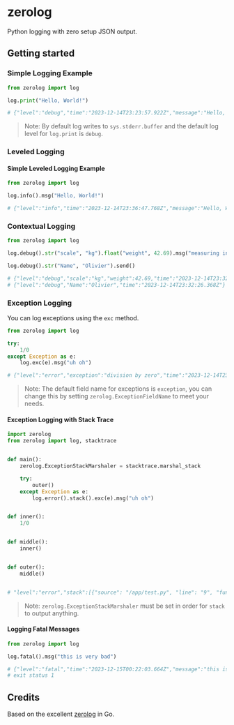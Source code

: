 # zerolog
Python logging with zero setup JSON output.

## Getting started

### Simple Logging Example

```python
from zerolog import log

log.print("Hello, World!")

# {"level":"debug","time":"2023-12-14T23:23:57.922Z","message":"Hello, World!"}
```
> Note: By default log writes to `sys.stderr.buffer` and the default log level for `log.print` is `debug`.

### Leveled Logging
#### Simple Leveled Logging Example

```python
from zerolog import log

log.info().msg("Hello, World!")

# {"level":"info","time":"2023-12-14T23:36:47.768Z","message":"Hello, World!"}
```

### Contextual Logging

```python
from zerolog import log

log.debug().str("scale", "kg").float("weight", 42.69).msg("measuring in kilogram")

log.debug().str("Name", "Olivier").send()

# {"level":"debug","scale":"kg","weight":42.69,"time":"2023-12-14T23:32:26.368Z","message":"measuring in kilogram"}
# {"level":"debug","Name":"Olivier","time":"2023-12-14T23:32:26.368Z"}
```

### Exception Logging
You can log exceptions using the `exc` method.

```python
from zerolog import log

try:
    1/0
except Exception as e:
    log.exc(e).msg("uh oh")

# {"level":"error","exception":"division by zero","time":"2023-12-14T23:59:04.061Z","message":"uh oh"}
```
> Note: The default field name for exceptions is `exception`, you can change this by setting
> `zerolog.ExceptionFieldName` to meet your needs.

#### Exception Logging with Stack Trace

```python
import zerolog
from zerolog import log, stacktrace


def main():
    zerolog.ExceptionStackMarshaler = stacktrace.marshal_stack

    try:
        outer()
    except Exception as e:
        log.error().stack().exc(e).msg("uh oh")


def inner():
    1/0


def middle():
    inner()


def outer():
    middle()


# "level":"error","stack":[{"source": "/app/test.py", "line": "9", "func": "main"}, {"source": "/app/test.py", "line": "23", "func": "outer"}, {"source": "/app/test.py", "line": "19", "func": "middle"}, {"source": "/app/test.py", "line": "15", "func": "inner"}],"exception":"division by zero","time":"2023-12-15T00:28:04.255Z","message":"uh oh"}
```
> Note: `zerolog.ExceptionStackMarshaler` must be set in order for `stack` to output anything.

#### Logging Fatal Messages
```python
from zerolog import log

log.fatal().msg("this is very bad")

# {"level":"fatal","time":"2023-12-15T00:22:03.664Z","message":"this is very bad"}
# exit status 1
```
## Credits
Based on the excellent [zerolog](https://github.com/rs/zerolog) in Go.
